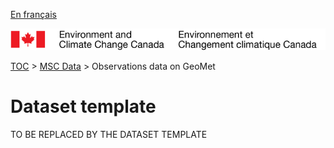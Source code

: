 [En français](readme_fr.md)

![ECCC logo](../../img_eccc-logo.png)

[TOC](../../readme_en.md) > [MSC Data](../readme_en.md) > Observations data on GeoMet


Dataset template
===============

TO BE REPLACED BY THE DATASET TEMPLATE
